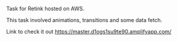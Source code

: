 Task for Retink hosted on AWS.

This task involved animations, transitions and some data fetch.

Link to check it out https://master.d1ogs1su9te90.amplifyapp.com/
